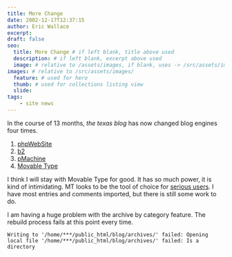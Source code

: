 ```yaml
---
title: More Change
date: 2002-12-17T12:37:15
author: Eric Wallace
excerpt: 
draft: false
seo:
  title: More Change # if left blank, title above used
  description: # if left blank, excerpt above used
  image: # relative to /assets/images, if blank, uses -> /src/assets/images/meta/default.png
images: # relative to /src/assets/images/
  feature: # used for hero
  thumb: # used for collections listing view
  slide:
tags:
    - site news
---
```


In the course of 13 months, *the texas blog* has now changed blog engines four times.

1.  [phpWebSite](http://phpwebsite.appstate.edu/)
2.  [b2](http://www.cafelog.com/)
3.  [pMachine](http://www.pmachine.com/)
4.  [Movable Type](http://www.movabletype.org/)

I think I will stay with Movable Type for good. It has so much power, it is kind of intimidating. MT looks to be the tool of choice for [serious users](http://diveintomark.org/ "Dive into Mark"). I have most entries and comments imported, but there is still some work to do.

I am having a huge problem with the archive by category feature. The rebuild process fails at this point every time.

    Writing to '/home/***/public_html/blog/archives/' failed: Opening local file '/home/***/public_html/blog/archives/' failed: Is a directory
